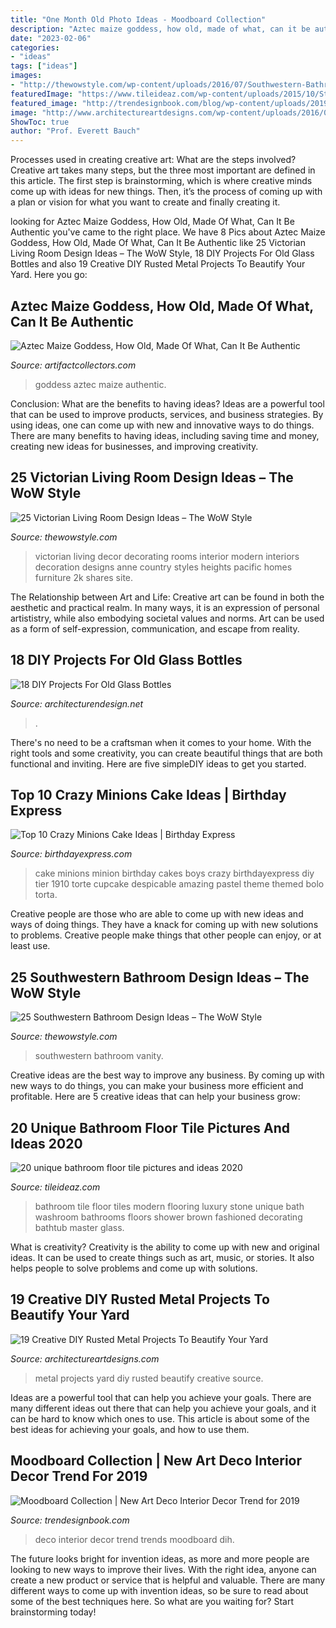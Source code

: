 ```yaml
---
title: "One Month Old Photo Ideas - Moodboard Collection"
description: "Aztec maize goddess, how old, made of what, can it be authentic"
date: "2023-02-06"
categories:
- "ideas"
tags: ["ideas"]
images:
- "http://thewowstyle.com/wp-content/uploads/2016/07/Southwestern-Bathroom-Vanities.jpeg"
featuredImage: "https://www.tileideaz.com/wp-content/uploads/2015/10/Stylish-modern-bathroom-tiles.jpg"
featured_image: "http://trendesignbook.com/blog/wp-content/uploads/2019/01/new-art-deco-interior-decor-trend-for-2019-8.jpg"
image: "http://www.architectureartdesigns.com/wp-content/uploads/2016/05/8-30.jpg"
ShowToc: true
author: "Prof. Everett Bauch"
---
```



Processes used in creating creative art: What are the steps involved?
Creative art takes many steps, but the three most important are defined in this article. The first step is brainstorming, which is where creative minds come up with ideas for new things. Then, it’s the process of coming up with a plan or vision for what you want to create and finally creating it.

	

		
looking for Aztec Maize Goddess, How Old, Made Of What, Can It Be Authentic you've came to the right place. We have 8 Pics about Aztec Maize Goddess, How Old, Made Of What, Can It Be Authentic like 25 Victorian Living Room Design Ideas – The WoW Style, 18 DIY Projects For Old Glass Bottles and also 19 Creative DIY Rusted Metal Projects To Beautify Your Yard. Here you go:
		
    
## Aztec Maize Goddess, How Old, Made Of What, Can It Be Authentic

<img loading=lazy src="https://d29jd5m3t61t9.cloudfront.net/artifactcollectors.com/images/fbfiles/images/042-kbygw7nkdw_v_1546385508.jpg" onerror="this.onerror=null;this.src='https://tse4.mm.bing.net/th?id=OIP.M5CncmacFg-nR4KVWBbT7wHaJ4&amp;pid=15.1';" alt="Aztec Maize Goddess, How Old, Made Of What, Can It Be Authentic">

_Source: artifactcollectors.com_

>goddess aztec maize authentic. 

	

Conclusion: What are the benefits to having ideas?
Ideas are a powerful tool that can be used to improve products, services, and business strategies. By using ideas, one can come up with new and innovative ways to do things. There are many benefits to having ideas, including saving time and money, creating new ideas for businesses, and improving creativity.

    
## 25 Victorian Living Room Design Ideas – The WoW Style

<img loading=lazy src="http://thewowstyle.com/wp-content/uploads/2016/07/Victorian-Style-Living-Room-Decorating.jpg" onerror="this.onerror=null;this.src='https://tse3.mm.bing.net/th?id=OIP.7NUZAFqCj5rYGbFwMmWhdwHaLC&amp;pid=15.1';" alt="25 Victorian Living Room Design Ideas – The WoW Style">

_Source: thewowstyle.com_

>victorian living decor decorating rooms interior modern interiors decoration designs anne country styles heights pacific homes furniture 2k shares site. 

	

The Relationship between Art and Life:
Creative art can be found in both the aesthetic and practical realm. In many ways, it is an expression of personal artististry, while also embodying societal values and norms. Art can be used as a form of self-expression, communication, and escape from reality.

    
## 18 DIY Projects For Old Glass Bottles

<img loading=lazy src="https://cdn.architecturendesign.net/wp-content/uploads/2015/09/AD-DIY-Projects-For-Old-Glass-Bottles-05.jpg" onerror="this.onerror=null;this.src='https://tse3.mm.bing.net/th?id=OIP.LsTS0OAi6S9ld_jRhHREIgHaKo&amp;pid=15.1';" alt="18 DIY Projects For Old Glass Bottles">

_Source: architecturendesign.net_

>. 

	

There's no need to be a craftsman when it comes to your home. With the right tools and some creativity, you can create beautiful things that are both functional and inviting. Here are five simpleDIY ideas to get you started.

    
## Top 10 Crazy Minions Cake Ideas | Birthday Express

<img loading=lazy src="http://www.birthdayexpress.com/partyideas/wp-content/uploads/2015/07/Minions-cake-15.jpg" onerror="this.onerror=null;this.src='https://tse1.mm.bing.net/th?id=OIP.dDxivHagwmycZa8enj_bjQAAAA&amp;pid=15.1';" alt="Top 10 Crazy Minions Cake Ideas | Birthday Express">

_Source: birthdayexpress.com_

>cake minions minion birthday cakes boys crazy birthdayexpress diy tier 1910 torte cupcake despicable amazing pastel theme themed bolo torta. 

	

Creative people are those who are able to come up with new ideas and ways of doing things. They have a knack for coming up with new solutions to problems. Creative people make things that other people can enjoy, or at least use.

    
## 25 Southwestern Bathroom Design Ideas – The WoW Style

<img loading=lazy src="http://thewowstyle.com/wp-content/uploads/2016/07/Southwestern-Bathroom-Vanities.jpeg" onerror="this.onerror=null;this.src='https://tse4.mm.bing.net/th?id=OIP.cWcYZffeJcxFg2Ii9nlV7QHaJ4&amp;pid=15.1';" alt="25 Southwestern Bathroom Design Ideas – The WoW Style">

_Source: thewowstyle.com_

>southwestern bathroom vanity. 

	

Creative ideas are the best way to improve any business. By coming up with new ways to do things, you can make your business more efficient and profitable. Here are 5 creative ideas that can help your business grow: 

    
## 20 Unique Bathroom Floor Tile Pictures And Ideas 2020

<img loading=lazy src="https://www.tileideaz.com/wp-content/uploads/2015/10/Stylish-modern-bathroom-tiles.jpg" onerror="this.onerror=null;this.src='https://tse3.mm.bing.net/th?id=OIP.j-qlpMfrnUlm9-RHYV5c6QHaLa&amp;pid=15.1';" alt="20 unique bathroom floor tile pictures and ideas 2020">

_Source: tileideaz.com_

>bathroom tile floor tiles modern flooring luxury stone unique bath washroom bathrooms floors shower brown fashioned decorating bathtub master glass. 

	

What is creativity?
Creativity is the ability to come up with new and original ideas. It can be used to create things such as art, music, or stories. It also helps people to solve problems and come up with solutions.

    
## 19 Creative DIY Rusted Metal Projects To Beautify Your Yard

<img loading=lazy src="http://www.architectureartdesigns.com/wp-content/uploads/2016/05/8-30.jpg" onerror="this.onerror=null;this.src='https://tse1.mm.bing.net/th?id=OIP.raMjmZuV-PXW5Mj0a8rHjwHaJ4&amp;pid=15.1';" alt="19 Creative DIY Rusted Metal Projects To Beautify Your Yard">

_Source: architectureartdesigns.com_

>metal projects yard diy rusted beautify creative source. 

	

Ideas are a powerful tool that can help you achieve your goals. There are many different ideas out there that can help you achieve your goals, and it can be hard to know which ones to use. This article is about some of the best ideas for achieving your goals, and how to use them.

    
## Moodboard Collection | New Art Deco Interior Decor Trend For 2019

<img loading=lazy src="http://trendesignbook.com/blog/wp-content/uploads/2019/01/new-art-deco-interior-decor-trend-for-2019-8.jpg" onerror="this.onerror=null;this.src='https://tse4.mm.bing.net/th?id=OIP.FUe_lKIrU6MZwRHj-0kPwwHaKO&amp;pid=15.1';" alt="Moodboard Collection | New Art Deco Interior Decor Trend for 2019">

_Source: trendesignbook.com_

>deco interior decor trend trends moodboard dih. 

	

The future looks bright for invention ideas, as more and more people are looking to new ways to improve their lives. With the right idea, anyone can create a new product or service that is helpful and valuable. There are many different ways to come up with invention ideas, so be sure to read about some of the best techniques here. So what are you waiting for? Start brainstorming today!

